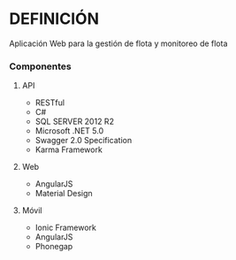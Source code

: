 # DEFINICIÓN #

Aplicación Web para la gestión de flota y monitoreo de flota

### Componentes ###


 1. API
      * RESTful
      * C#
      * SQL SERVER 2012 R2
      * Microsoft .NET 5.0
      * Swagger 2.0 Specification
      * Karma Framework

 2. Web
      * AngularJS
      * Material Design

 3. Móvil
      * Ionic Framework
      * AngularJS
      * Phonegap

